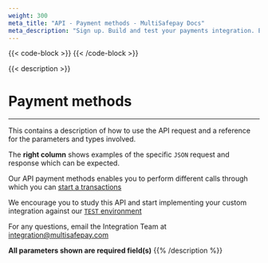 ```yaml
---
weight: 300
meta_title: "API - Payment methods - MultiSafepay Docs"
meta_description: "Sign up. Build and test your payments integration. Explore our products and services. Use our API Reference, SDKs, and wrappers. Get support."
---
```

{{< code-block >}}
{{< /code-block >}}

{{< description >}}
# Payment methods
<hr class="separator">
This contains a description of how to use the API request and a reference for the parameters and types involved. 

The **right column** shows examples of the specific ``JSON`` request and response which can be expected.

Our API payment methods enables you to perform different calls through which you can [start a transactions](#create-an-order)

We encourage you to study this API and start implementing your custom integration against our [``TEST`` environment](#environments)

For any questions, email the Integration Team at <integration@multisafepay.com>


**All parameters shown are required field(s)**
{{% /description %}}
